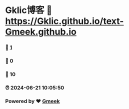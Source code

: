 # Gklic博客 :link: https://Gklic.github.io/text-Gmeek.github.io 
### :page_facing_up: [1](https://Gklic.github.io/text-Gmeek.github.io/tag.html) 
### :speech_balloon: 0 
### :hibiscus: 10 
### :alarm_clock: 2024-06-21 10:05:50 
### Powered by :heart: [Gmeek](https://github.com/Meekdai/Gmeek)
